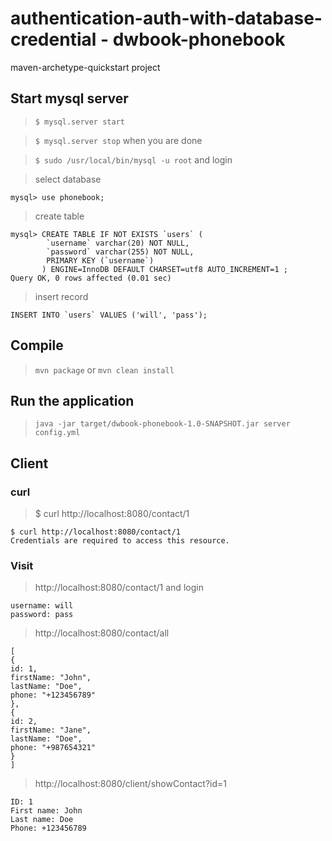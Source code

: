 # authentication-auth-with-database-credential - dwbook-phonebook

maven-archetype-quickstart project

## Start mysql server

> `$ mysql.server start`

> `$ mysql.server stop` when you are done

> `$ sudo /usr/local/bin/mysql -u root` and login

> select database

```
mysql> use phonebook;
```

> create table

```
mysql> CREATE TABLE IF NOT EXISTS `users` (
        `username` varchar(20) NOT NULL,
        `password` varchar(255) NOT NULL,
        PRIMARY KEY (`username`)
       ) ENGINE=InnoDB DEFAULT CHARSET=utf8 AUTO_INCREMENT=1 ;
Query OK, 0 rows affected (0.01 sec)
```

> insert record

```
INSERT INTO `users` VALUES ('will', 'pass');
```

## Compile

> `mvn package` or `mvn clean install`

## Run the application

> `java -jar target/dwbook-phonebook-1.0-SNAPSHOT.jar server config.yml`

## Client

### curl

> $ curl http://localhost:8080/contact/1

```
$ curl http://localhost:8080/contact/1
Credentials are required to access this resource.
```

### Visit

> http://localhost:8080/contact/1 and login

```
username: will
password: pass
```

> http://localhost:8080/contact/all

```
[
{
id: 1,
firstName: "John",
lastName: "Doe",
phone: "+123456789"
},
{
id: 2,
firstName: "Jane",
lastName: "Doe",
phone: "+987654321"
}
]
```

> http://localhost:8080/client/showContact?id=1

```
ID: 1
First name: John
Last name: Doe
Phone: +123456789
```


